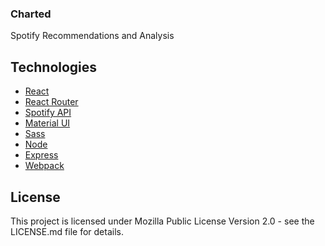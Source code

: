 ### Charted

Spotify Recommendations and Analysis

## Technologies
* [React](https://reactjs.org/)
* [React Router](https://reactrouter.com/en/main)
* [Spotify API](https://developer.spotify.com/)
* [Material UI](https://mui.com/)
* [Sass](https://sass-lang.com/)
* [Node](https://nodejs.org/en/)
* [Express](https://expressjs.com/)
* [Webpack](https://webpack.js.org/)

## License

This project is licensed under Mozilla Public License Version 2.0 - see the LICENSE.md file for details.